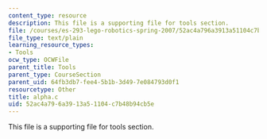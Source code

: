 ```yaml
---
content_type: resource
description: This file is a supporting file for tools section.
file: /courses/es-293-lego-robotics-spring-2007/52ac4a796a3913a51104c7b48b94cb5e_alpha.c
file_type: text/plain
learning_resource_types:
- Tools
ocw_type: OCWFile
parent_title: Tools
parent_type: CourseSection
parent_uid: 64fb3db7-fee4-5b1b-3d49-7e084793d0f1
resourcetype: Other
title: alpha.c
uid: 52ac4a79-6a39-13a5-1104-c7b48b94cb5e
---
```

This file is a supporting file for tools section.